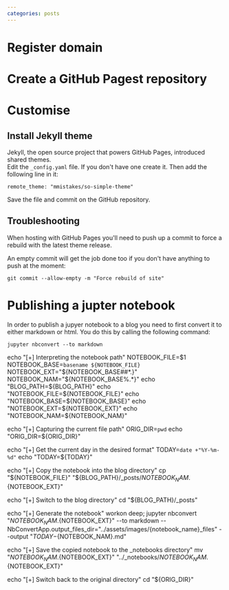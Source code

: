 ```yaml
---
categories: posts
---
```


# Register domain

# Create a GitHub Pagest repository

# Customise

## Install Jekyll theme

Jekyll, the open source project that powers GitHub Pages, introduced shared themes.  
Edit the `_config.yaml` file. If you don't have one create it. Then add the following line in it:

```
remote_theme: "mmistakes/so-simple-theme"
```

Save the file and commit on the GitHub repository.

## Troubleshooting

When hosting with GitHub Pages you'll need to push up a commit to force a rebuild with the latest theme release.

An empty commit will get the job done too if you don't have anything to push at the moment:

```
git commit --allow-empty -m "Force rebuild of site"
```

# Publishing a jupter notebook 

In order to publish a jupyer notebook to a blog you need to first convert it to either markdown or html. You do this by calling the following command:

```
jupyter nbconvert --to markdown
```

echo "[+] Interpreting the notebook path"
NOTEBOOK_FILE=$1
NOTEBOOK_BASE=`basename ${NOTEBOOK_FILE}`
NOTEBOOK_EXT="${NOTEBOOK_BASE##*.}"
NOTEBOOK_NAM="${NOTEBOOK_BASE%.*}"
echo "BLOG_PATH=${BLOG_PATH}"
echo "NOTEBOOK_FILE=${NOTEBOOK_FILE}"
echo "NOTEBOOK_BASE=${NOTEBOOK_BASE}"
echo "NOTEBOOK_EXT=${NOTEBOOK_EXT}"
echo "NOTEBOOK_NAM=${NOTEBOOK_NAM}"

echo "[+] Capturing the current file path" 
ORIG_DIR=`pwd`
echo "ORIG_DIR=${ORIG_DIR}"

echo "[+] Get the current day in the desired format"
TODAY=`date +"%Y-%m-%d"`
echo "TODAY=${TODAY}"

echo "[+] Copy the notebook into the blog directory"
cp "${NOTEBOOK_FILE}" "${BLOG_PATH}/_posts/${NOTEBOOK_NAM}.${NOTEBOOK_EXT}"

echo "[+] Switch to the blog directory"
cd "${BLOG_PATH}/_posts"

echo "[+] Generate the notebook"
workon deep; jupyter nbconvert "${NOTEBOOK_NAM}.${NOTEBOOK_EXT}" --to markdown --NbConvertApp.output_files_dir="../assets/images/{notebook_name}_files" --output "${TODAY}-${NOTEBOOK_NAM}.md"

echo "[+] Save the copied notebook to the _notebooks directory"
mv "${NOTEBOOK_NAM}.${NOTEBOOK_EXT}" "../_notebooks/${NOTEBOOK_NAM}.${NOTEBOOK_EXT}"

echo "[+] Switch back to the original directory"
cd "${ORIG_DIR}"